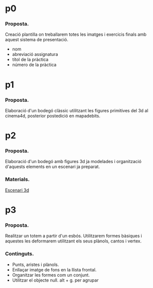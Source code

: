 # p0
### Proposta.
Creació plantilla on treballarem totes les imatges i exercicis finals amb aquest sistema de presentació.
* nom
* abreviació assignatura
* títol de la pràctica
* número de la pràctica

# p1
### Proposta.
Elaboració d'un bodegó clàssic utilitzant les figures primitives del 3d al cinema4d, posterior postedició en mapadebits.

# p2
### Proposta.
Elaboració d'un bodegó amb figures 3d ja modelades i organització d'aquests elements en un escenari ja preparat.
### Materials.
[Escenari 3d](p2_escenari_elements3d.zip)

# p3
### Proposta.
Realitzar un totem a partir d'un esbós. Utilitzarem formes bàsiques i aquestes les deformarem utilitzant els seus plànols, cantos i vertex. 

### Continguts.
* Punts, aristes i plànols.
* Enllaçar imatge de fons en la llista frontal.
* Organitzar les formes com un conjunt.
* Utilitzar el objecte null. alt + g. per agrupar

